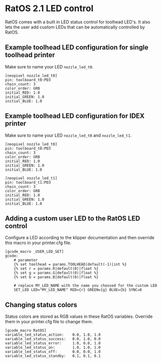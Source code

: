 # RatOS 2.1 LED control

RatOS comes with a built in LED status control for toolhead LED's. It also lets the user add custom LEDs that can be automatically controlled by RatOS. 

## Example toolhead LED configuration for single toolhead printer

Make sure to name your LED `nozzle_led_t0`.

```
[neopixel nozzle_led_t0]
pin: toolboard_t0:PD3
chain_count: 3
color_order: GRB
initial_RED: 1.0
initial_GREEN: 1.0
initial_BLUE: 1.0
```

## Example toolhead LED configuration for IDEX printer

Make sure to name your LED `nozzle_led_t0` and `nozzle_led_t1`.

```
[neopixel nozzle_led_t0]
pin: toolboard_t0:PD3
chain_count: 3
color_order: GRB
initial_RED: 1.0
initial_GREEN: 1.0
initial_BLUE: 1.0

[neopixel nozzle_led_t1]
pin: toolboard_t1:PD3
chain_count: 3
color_order: GRB
initial_RED: 1.0
initial_GREEN: 1.0
initial_BLUE: 1.0
```

## Adding a custom user LED to the RatOS LED control

Configure a LED according to the klipper documentation and then override this macro in your printer.cfg file.

```
[gcode_macro _USER_LED_SET]
gcode:
	# parameter
	{% set toolhead = params.TOOLHEAD|default(-1)|int %}
	{% set r = params.R|default(0)|float %}
	{% set g = params.G|default(0)|float %}
	{% set b = params.B|default(0)|float %}

	# replace MY_LED_NAME with the name you choosed for the custom LED
	SET_LED LED="MY_LED_NAME" RED={r} GREEN={g} BLUE={b} SYNC=0 
```

## Changing status colors

Status colors are stored as RGB values in these RatOS variables. Override them in your printer.cfg file to change them.

```
[gcode_macro RatOS]
variable_led_status_action:    0.0, 1.0, 1.0
variable_led_status_success:   0.0, 1.0, 0.0
variable_led_status_error:     1.0, 0.0, 1.0
variable_led_status_on:        1.0, 1.0, 1.0
variable_led_status_off:       0.0, 0.0, 1.0
variable_led_status_standby:   0.1, 0.1, 0.1
```
